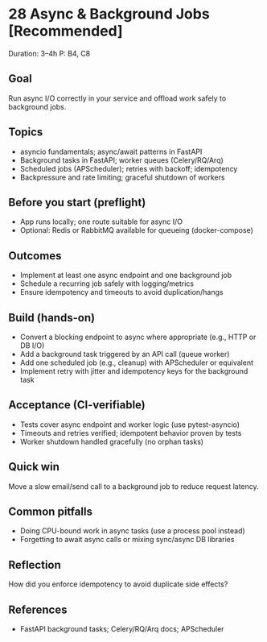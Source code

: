 # 28 Async & Background Jobs [Recommended]

Duration: 3–4h
P: B4, C8

## Goal
Run async I/O correctly in your service and offload work safely to background jobs.

## Topics
- asyncio fundamentals; async/await patterns in FastAPI
- Background tasks in FastAPI; worker queues (Celery/RQ/Arq)
- Scheduled jobs (APScheduler); retries with backoff; idempotency
- Backpressure and rate limiting; graceful shutdown of workers

## Before you start (preflight)
- App runs locally; one route suitable for async I/O
- Optional: Redis or RabbitMQ available for queueing (docker-compose)

## Outcomes
- Implement at least one async endpoint and one background job
- Schedule a recurring job safely with logging/metrics
- Ensure idempotency and timeouts to avoid duplication/hangs

## Build (hands-on)
- Convert a blocking endpoint to async where appropriate (e.g., HTTP or DB I/O)
- Add a background task triggered by an API call (queue worker)
- Add one scheduled job (e.g., cleanup) with APScheduler or equivalent
- Implement retry with jitter and idempotency keys for the background task

## Acceptance (CI-verifiable)
- Tests cover async endpoint and worker logic (use pytest-asyncio)
- Timeouts and retries verified; idempotent behavior proven by tests
- Worker shutdown handled gracefully (no orphan tasks)

## Quick win
Move a slow email/send call to a background job to reduce request latency.

## Common pitfalls
- Doing CPU-bound work in async tasks (use a process pool instead)
- Forgetting to await async calls or mixing sync/async DB libraries

## Reflection
How did you enforce idempotency to avoid duplicate side effects?

## References
- FastAPI background tasks; Celery/RQ/Arq docs; APScheduler
